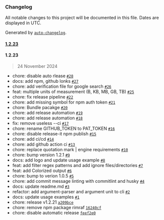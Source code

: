 ### Changelog

All notable changes to this project will be documented in this file. Dates are displayed in UTC.

Generated by [`auto-changelog`](https://github.com/CookPete/auto-changelog).

#### [1.2.23](https://github.com/e-vasiltsov/fs-size-checker/compare/1.2.23...1.2.23)

#### 1.2.23

> 24 November 2024

- chore: disable auto rlease [`#28`](https://github.com/e-vasiltsov/fs-size-checker/pull/28)
- docs: add npm, github lonks [`#27`](https://github.com/e-vasiltsov/fs-size-checker/pull/27)
- chore: add verification file for google search [`#26`](https://github.com/e-vasiltsov/fs-size-checker/pull/26)
- feat: multiple units of measurement (B, KB, MB, GB, TB) [`#25`](https://github.com/e-vasiltsov/fs-size-checker/pull/25)
- chore: fix release pipeline [`#22`](https://github.com/e-vasiltsov/fs-size-checker/pull/22)
- chore: add missing symbol for npm auth token [`#21`](https://github.com/e-vasiltsov/fs-size-checker/pull/21)
- chore: Bundle pacakge [`#20`](https://github.com/e-vasiltsov/fs-size-checker/pull/20)
- chore: add release automation [`#19`](https://github.com/e-vasiltsov/fs-size-checker/pull/19)
- chore: add release automation [`#18`](https://github.com/e-vasiltsov/fs-size-checker/pull/18)
- fix: remove useless --ci [`#17`](https://github.com/e-vasiltsov/fs-size-checker/pull/17)
- chore: rename GITHUB_TOKEN to PAT_TOKEN [`#16`](https://github.com/e-vasiltsov/fs-size-checker/pull/16)
- chore: disable release-it npm publish [`#15`](https://github.com/e-vasiltsov/fs-size-checker/pull/15)
- chore: add ci/cd [`#14`](https://github.com/e-vasiltsov/fs-size-checker/pull/14)
- chore: add github action ci [`#13`](https://github.com/e-vasiltsov/fs-size-checker/pull/13)
- chore:  replace quotation mark | engine requirements [`#10`](https://github.com/e-vasiltsov/fs-size-checker/pull/10)
- chore: bump version 1.2.1 [`#9`](https://github.com/e-vasiltsov/fs-size-checker/pull/9)
- docs: add logo and update usage example [`#8`](https://github.com/e-vasiltsov/fs-size-checker/pull/8)
- feat: add filter regex patterns and add ignore files/directories [`#7`](https://github.com/e-vasiltsov/fs-size-checker/pull/7)
- feat: add Colorized output [`#6`](https://github.com/e-vasiltsov/fs-size-checker/pull/6)
- chore: bump to verion 1.0.5 [`#5`](https://github.com/e-vasiltsov/fs-size-checker/pull/5)
- chore: add commit message linting with commitlint and husky  [`#4`](https://github.com/e-vasiltsov/fs-size-checker/pull/4)
- docs: update readme.md   [`#3`](https://github.com/e-vasiltsov/fs-size-checker/pull/3)
- refactor: add argument-parser and argument unit to cli [`#2`](https://github.com/e-vasiltsov/fs-size-checker/pull/2)
- docs: update usage examples [`#1`](https://github.com/e-vasiltsov/fs-size-checker/pull/1)
- chore: release v1.2.21 [`a209bce`](https://github.com/e-vasiltsov/fs-size-checker/commit/a209bce0f34be815a11bd96352050b2a8f505339)
- chore: remove npm package rimraf [`16240cf`](https://github.com/e-vasiltsov/fs-size-checker/commit/16240cf41b86b9f3ff1ecbc165ef0f970d6e792e)
- chore: disable automatic release [`feef2e0`](https://github.com/e-vasiltsov/fs-size-checker/commit/feef2e07afd90af69d9113ecbb064c76fe997ec8)
